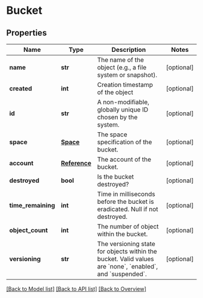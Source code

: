 # Bucket

## Properties
Name | Type | Description | Notes
------------ | ------------- | ------------- | -------------
**name** | **str** | The name of the object (e.g., a file system or snapshot). | [optional] 
**created** | **int** | Creation timestamp of the object | [optional] 
**id** | **str** | A non-modifiable, globally unique ID chosen by the system. | [optional] 
**space** | [**Space**](Space.md) | The space specification of the bucket. | [optional] 
**account** | [**Reference**](Reference.md) | The account of the bucket. | [optional] 
**destroyed** | **bool** | Is the bucket destroyed? | [optional] 
**time_remaining** | **int** | Time in milliseconds before the bucket is eradicated. Null if not destroyed. | [optional] 
**object_count** | **int** | The number of object within the bucket. | [optional] 
**versioning** | **str** | The versioning state for objects within the bucket. Valid values are &#x60;none&#x60;, &#x60;enabled&#x60;, and &#x60;suspended&#x60;. | [optional] 

[[Back to Model list]](index.md#documentation-for-models) [[Back to API list]](index.md#endpoint-properties) [[Back to Overview]](index.md)


